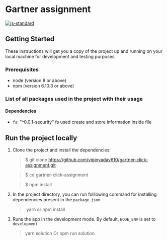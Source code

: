 # Gartner assignment

[![js-standard](https://img.shields.io/badge/code%20style-standard-brightgreen.svg?style=flat&colorB=398339)](http://standardjs.com/)

## Getting Started

These instructions will get you a copy of the project up and running on your local machine for development and testing purposes.

### Prerequisites

- node (version 8 or above)
- npm (version 6.10.3 or above)

### List of all packages used in the project with their usage

#### Dependencies

- `fs`: "^0.0.1-security"
  fs used create and store information inside file

## Run the project locally

1. Clone the project and install the dependencies:

   > \$ git clone https://github.com/vipinyadav610/gartner-click-assignment.git

   > \$ cd gartner-click-assignment

   > \$ npm install

2. In the project directory, you can run folllowing command for installing dependencies present in the `package.json`.

   > ​ yarn or npm install

3. Runs the app in the development mode. By default, `NODE_ENV` is set to `development`

   > yarn solution Or npm run solution
